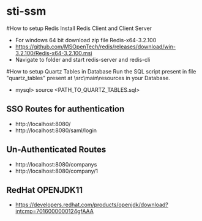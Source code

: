 # sti-ssm

#How to setup Redis
Install Redis Client and Client Server 
- For windows 64 bit download zip file Redis-x64-3.2.100 
- https://github.com/MSOpenTech/redis/releases/download/win-3.2.100/Redis-x64-3.2.100.msi
- Navigate to folder and start redis-server and redis-cli

#How to setup Quartz Tables in Database
Run the SQL script present in file "quartz_tables" present at \src\main\resources in your Database.
- mysql> source <PATH_TO_QUARTZ_TABLES.sql>


## SSO Routes for authentication
- http://localhost:8080/
- http://localhost:8080/saml/login

## Un-Authenticated Routes
- http://localhost:8080/companys
- http://localhost:8080/company/1


## RedHat OPENJDK11
- https://developers.redhat.com/products/openjdk/download?intcmp=7016000000124gfAAA
